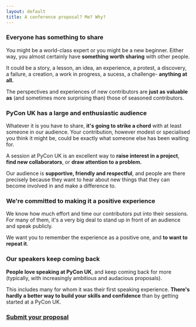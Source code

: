 ```yaml
---
layout: default
title: A conference proposal? Me? Why?
---
```


<style>
  .box_cfp figure {
    float: right;
    max-width: 250px;
    margin-left: 1em;
    margin-bottom: 1em;
  }

  .box_cfp h3 {
    margin-top: 0;
    margin-bottom: 0.5em;
  }

  .box_cfp p:nth-child(3) {
    margin-top: 0.5em;
  }

  h2 {
    margin-top: 3em;
  }
</style>

<div class="box box_yellow">
  <h3>Everyone has something to share</h3>
  <p>You might be a world-class expert or you might be a new beginner. Either way, you almost certainly have <strong>something worth sharing</strong> with other people.</p>
  <p>It could be a story, a lesson, an idea, an experience, a protest, a discovery, a failure, a creation, a work in progress, a sucess, a challenge- <strong>anything at all.</strong></p>
  <p>The perspectives and experiences of new contributors are <strong>just as valuable as</strong> (and sometimes more surprising than) those of seasoned contributors.</p>
</div>

<div class="box box_blue">
  <h3>PyCon UK has a large and enthusiastic audience</h3>
  <p>Whatever it is you have to share, <strong>it's going to strike a chord</strong> with at least someone in our audience. Your contribution, however modest or specialised you think it might be, could be exactly what someone else has been waiting for.</p>
  <p>A session at PyCon UK is an excellent way to <strong>raise interest in a project</strong>, <strong>find new collaborators</strong>, or <strong>draw attention to a problem.</strong></p>
  <p>Our audience is <strong>supportive, friendly and respectful</strong>, and people are there precisely because they want to hear about new things that they can become involved in and make a difference to.</p>
</div>

<div class="box box_red">
  <h3>We're committed to making it a positive experience</h3>
  <p>We know how much effort and time our contributors put into their sessions. For many of them, it's a very big deal to stand up in front of an audience and speak publicly.</p>
  <p>We want you to remember the experience as a positive one, and <strong>to want to repeat it</strong>.</p>
</div>

<div class="box box_yellow">
  <h3>Our speakers keep coming back</h3>
  <p><strong>People love speaking at PyCon UK</strong>, and keep coming back for more (typically, with increasingly ambitious and audacious proposals).</p>
  <p>This includes many for whom it was their first speaking experience. <strong>There's hardly a better way to build your skills and confidence</strong> than by getting started at a PyCon UK.</p>
</div>

<div class="box box_red">
  <a href="/call-for-proposals/"><h3>Submit your proposal</h3></a>
</div>
